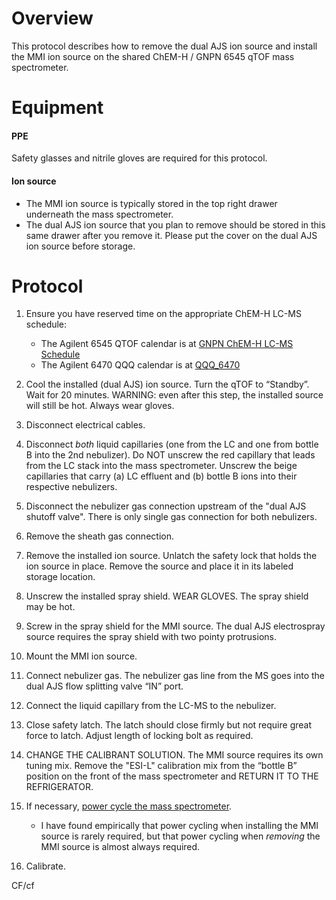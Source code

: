 # Overview

This protocol describes how to remove the dual AJS ion source and install the MMI ion source on the shared ChEM-H / GNPN 6545 qTOF mass spectrometer.

# Equipment
#### PPE
Safety glasses and nitrile gloves are required for this protocol.

#### Ion source
* The MMI ion source is typically stored in the top right drawer underneath the mass spectrometer.
* The dual AJS ion source that you plan to remove should be stored in this same drawer after you remove it.  Please put the cover on the dual AJS ion source before storage.

# Protocol
1. Ensure you have reserved time on the appropriate ChEM-H LC-MS schedule:
	* The Agilent 6545 QTOF calendar is at [GNPN ChEM-H LC-MS Schedule](https://calendar.google.com/calendar/embed?src=gnpn.chemh.lc.ms%40gmail.com&ctz=America/Los_Angeles)
	* The Agilent 6470 QQQ calendar is at [QQQ_6470](https://calendar.google.com/calendar/embed?src=3eic0r8c6jmtdf9e350dg8cl74%40group.calendar.google.com&ctz=America/Los_Angeles)
 
2. Cool the installed (dual AJS) ion source.  Turn the qTOF to “Standby”.  Wait for 20 minutes.  WARNING: even after this step, the installed source will still be hot.  Always wear gloves.

3. 	Disconnect electrical cables.  
 
4.	Disconnect *both* liquid capillaries (one from the LC and one from bottle B into the 2nd nebulizer).  Do NOT unscrew the red capillary that leads from the LC stack into the mass spectrometer.  Unscrew the beige capillaries that carry (a) LC effluent and (b) bottle B ions into their respective nebulizers.
 
5.	Disconnect the nebulizer gas connection upstream of the "dual AJS shutoff valve".  There is only single gas connection for both nebulizers.  

6. Remove the sheath gas connection.
 
7.	Remove the installed ion source.  Unlatch the safety lock that holds the ion source in place.  Remove the source and place it in its labeled storage location.
 
8.	Unscrew the installed spray shield. WEAR GLOVES.  The spray shield may be hot.
 
9.	Screw in the spray shield for the MMI source.  The dual AJS electrospray source requires the spray shield with two pointy protrusions.
 
10.	Mount the MMI ion source.  
 
11.	Connect nebulizer gas.  The nebulizer gas line from the MS goes into the dual AJS flow splitting valve “IN” port.
 
12.	Connect the liquid capillary from the LC-MS to the nebulizer.  
 
13.	Close safety latch. The latch should close firmly but not require great force to latch.  Adjust length of locking bolt as required.
 
14.	CHANGE THE CALIBRANT SOLUTION. The MMI source requires its own tuning mix.  Remove the "ESI-L" calibration mix from the “bottle B” position on the front of the mass spectrometer and RETURN IT TO THE REFRIGERATOR.  
 
15.	If necessary, [power cycle the mass spectrometer](power_cycle_MS.md).
	* I have found empirically that power cycling when installing the MMI source is rarely required, but that power cycling when _removing_ the MMI source is almost always required.  
 
16.	Calibrate. 

CF/cf